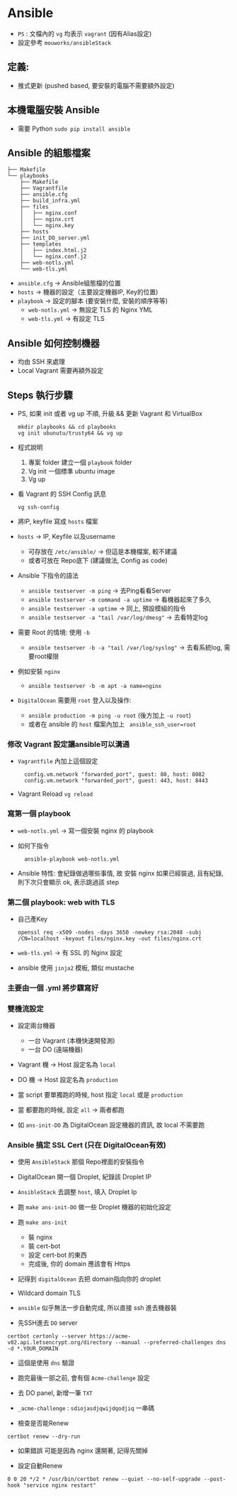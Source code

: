 # Ansible

* `PS` : 文檔內的 `vg` 均表示 `vagrant` (因有Alias設定)
* 設定參考 `mouworks/ansibleStack`

## 定義:
* 推式更新 (pushed based, 要安裝的電腦不需要額外設定)

## 本機電腦安裝 Ansible
* 需要 Python `sudo pip install ansible`

## Ansible 的組態檔案

```
├── Makefile
└── playbooks
    ├── Makefile
    ├── Vagrantfile
    ├── ansible.cfg
    ├── build_infra.yml
    ├── files
    │   ├── nginx.conf
    │   ├── nginx.crt
    │   └── nginx.key
    ├── hosts
    ├── init_DO_server.yml
    ├── templates
    │   ├── index.html.j2
    │   └── nginx.conf.j2
    ├── web-notls.yml
    └── web-tls.yml
```

* `ansible.cfg` -> Ansible組態檔的位置
* `hosts` -> 機器的設定（主要設定機器IP, Key的位置)
* `playbook` -> 設定的腳本 (要安裝什麼, 安裝的順序等等)
    * `web-notls.yml` -> 無設定 TLS 的 Nginx YML
    * `web-tls.yml` -> 有設定 TLS 

## Ansible 如何控制機器

* 均由 SSH 來處理
* Local Vagrant 需要再額外設定

## Steps 執行步驟

* PS, 如果 init 或者 vg up 不順, 升級 && 更新 Vagrant 和 VirtualBox
    ```
    mkdir playbooks && cd playbooks
    vg init ubunutu/trusty64 && vg up
    ```
* 程式說明 
    1. 專案 folder 建立一個 `playbook` folder
    2. Vg init 一個標準 ubuntu image
    3. Vg up
   
* 看 Vagrant 的 SSH Config 訊息
    ```
    vg ssh-config
    ```

* 將IP, keyfile 寫成 `hosts` 檔案
* `hosts` -> IP, Keyfile 以及username
    * 可存放在 `/etc/ansible/` -> 但這是本機檔案, 較不建議
    * 或者可放在 Repo底下 (建議做法, Config as code)
    
* Ansible 下指令的語法
    * `ansible testserver -m ping` -> 去Ping看看Server
    * `ansible testserver -m command -a uptime` -> 看機器起來了多久
    * `ansible testserver -a uptime` -> 同上, 預設模組的指令 
    * `ansible testserver -a "tail /var/log/dmesg"` -> 去看特定log

* 需要 Root 的情境: 使用 `-b`
    * `ansible testserver -b -a "tail /var/log/syslog"` -> 去看系統log, 需要root權限

* 例如安裝 `nginx`
    * `ansible testserver -b -m apt -a name=nginx`
    
* `DigitalOcean` 需要用 `root` 登入以及操作:
    * `ansible production -m ping -u root` (後方加上 `-u root`)
    * 或者在 ansible 的 `host` 檔案內加上 ` ansible_ssh_user=root`   
    
### 修改 Vagrant 設定讓ansible可以溝通

* `Vagrantfile` 內加上這個設定
    ```
      config.vm.network "forwarded_port", guest: 80, host: 8082
      config.vm.network "forwarded_port", guest: 443, host: 8443
    ```
* Vagrant Reload `vg reload`


### 寫第一個 playbook

* `web-notls.yml` -> 寫一個安裝 nginx 的 playbook
* 如何下指令
    ```
      ansible-playbook web-notls.yml
    ```   

* Ansible 特性: 會紀錄做過哪些事情, 故 安裝 nginx 如果已經裝過, 且有紀錄, 則下次只會顯示 ok, 表示跳過該 step
    
    
### 第二個 playbook: web with TLS

* 自己產Key

    ```
    openssl req -x509 -nodes -days 3650 -newkey rsa:2048 -subj /CN=localhost -keyout files/nginx.key -out files/nginx.crt
    ```    

* `web-tls.yml` -> 有 SSL 的 Nginx 設定
* ansible 使用 `jinja2` 模板, 類似 mustache

### 主要由一個 .yml 將步驟寫好



### 雙機流設定

* 設定兩台機器
    * 一台 Vagrant (本機快速開發測)
    * 一台 DO (遠端機器)
    
* Vagrant 機 -> Host 設定名為 `local`
* DO 機 -> Host 設定名為 `production`

* 當 script 要單獨跑的時候, host 指定 `local` 或是 `production`
* 當 都要跑的時候, 設定 `all` -> 兩者都跑

* 如 `ans-init-DO` 為 DigitalOcean 設定機器的資訊, 故 local 不需要跑

    
    
### Ansible 搞定 SSL Cert (只在 DigitalOcean有效)

* 使用 `AnsibleStack` 那個 Repo裡面的安裝指令

* DigitalOcean 開一個 Droplet, 紀錄該 Droplet IP
* `AnsibleStack` 去調整 `host`, 填入 Droplet Ip
* 跑 `make ans-init-DO` 做一些 Droplet 機器的初始化設定
* 跑 `make ans-init` 
    * 裝 nginx
    * 裝 cert-bot
    * 設定 cert-bot 的東西
    * 完成後, 你的 domain 應該會有 Https
* 記得到 `digitalOcean` 去把 domain指向你的 droplet

* Wildcard domain TLS
* `ansible` 似乎無法一步自動完成, 所以直接 ssh 進去機器裝
* 先SSH進去 `DO` server
```
certbot certonly --server https://acme-v02.api.letsencrypt.org/directory --manual --preferred-challenges dns -d *.YOUR_DOMAIN
``` 
* 這個是使用 `dns` 驗證
* 跑完最後一部之前, 會有個 `Acme-challenge` 設定
* 去 DO panel, 新增一筆 `TXT`
* `_acme-challenge` : `sdiojasdjqwijdqodjiq` 一串碼


* 檢查是否能Renew
```
certbot renew --dry-run
```
* 如果錯誤 可能是因為 nginx 還開著, 記得先關掉

* 設定自動Renew
```
0 0 20 */2 * /usr/bin/certbot renew --quiet --no-self-upgrade --post-hook "service nginx restart"
```
